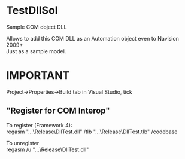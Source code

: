# TestDllSol
Sample COM object DLL  
  
Allows to add this COM DLL as an Automation object even to Navision 2009+  
Just as a sample model.  
  
# IMPORTANT  
Project->Properties->Build tab in Visual Studio, tick  
## "Register for COM Interop"  
  
To register (Framework 4):  
regasm "...\Release\DllTest.dll" /tlb "...\Release\DllTest.tlb" /codebase  
  
To unregister  
regasm /u "...\Release\DllTest.dll"
